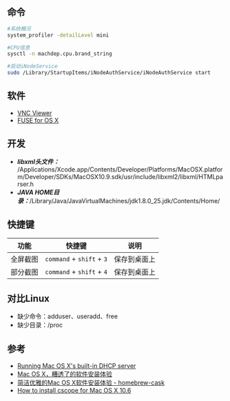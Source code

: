 ## 命令

```bash
#系统概况
system_profiler -detailLevel mini 

#CPU信息
sysctl -n machdep.cpu.brand_string

#启动iNodeService
sudo /Library/StartupItems/iNodeAuthService/iNodeAuthService start
```

## 软件
* [VNC Viewer](http://www.realvnc.com/)
* [FUSE for OS X](http://osxfuse.github.io)


## 开发
* ***libxml头文件：*** /Applications/Xcode.app/Contents/Developer/Platforms/MacOSX.platform/Developer/SDKs/MacOSX10.9.sdk/usr/include/libxml2/libxml/HTMLparser.h
* ***JAVA HOME目录：***/Library/Java/JavaVirtualMachines/jdk1.8.0_25.jdk/Contents/Home/

## 快捷键
| 功能   | 快捷键                    | 说明 |
|------  |--------                   |------|
全屏截图 |`command` + `shift` + `3`  |保存到桌面上
部分截图 |`command` + `shift` + `4`  |保存到桌面上

## 对比Linux
* 缺少命令：adduser、useradd、free
* 缺少目录：/proc

## 参考
* [Running Mac OS X's built-in DHCP server](http://www.jacquesf.com/2011/04/mac-os-x-dhcp-server/)
* [Mac OS X，糟透了的软件安装体验](http://ksmx.me/broken-user-experience-of-installation-applications-on-mac-os-x/)
* [简洁优雅的Mac OS X软件安装体验 - homebrew-cask](http://ksmx.me/homebrew-cask-cli-workflow-to-install-mac-applications/)
* [How to install cscope for Mac OS X 10.6](http://stackoverflow.com/questions/9386127/how-to-install-cscope-for-mac-os-x-10-6)